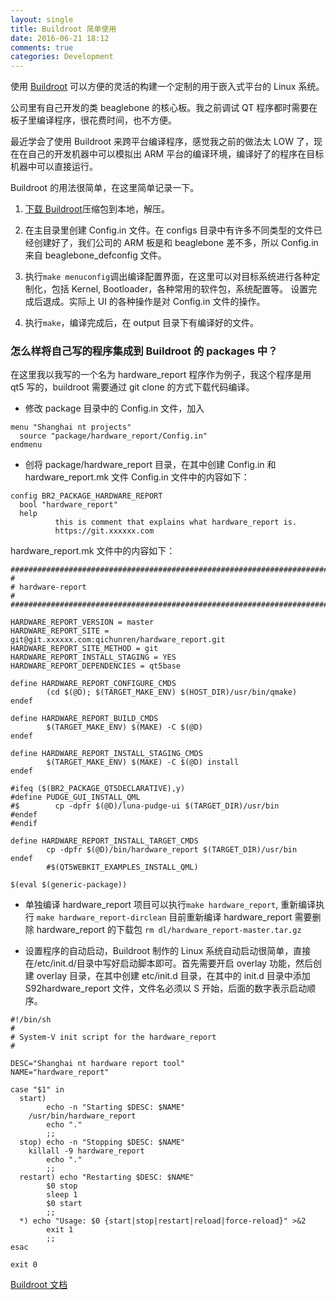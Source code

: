```yaml
---
layout: single
title: Buildroot 简单使用
date: 2016-06-21 18:12
comments: true
categories: Development
---
```


使用 [Buildroot](https://buildroot.org/) 可以方便的灵活的构建一个定制的用于嵌入式平台的 Linux 系统。

公司里有自己开发的类 beaglebone 的核心板。我之前调试 QT 程序都时需要在板子里编译程序，很花费时间，也不方便。

最近学会了使用 Buildroot 来跨平台编译程序，感觉我之前的做法太 LOW 了，现在在自己的开发机器中可以模拟出 ARM 平台的编译环境，编译好了的程序在目标机器中可以直接运行。

Buildroot 的用法很简单，在这里简单记录一下。

1. [下载 Buildroot](https://buildroot.org/download.html)压缩包到本地，解压。

2. 在主目录里创建 Config.in 文件。在 configs 目录中有许多不同类型的文件已经创建好了，我们公司的 ARM 板是和 beaglebone 差不多，所以 Config.in 来自 beaglebone_defconfig 文件。

3. 执行`make menuconfig`调出编译配置界面，在这里可以对目标系统进行各种定制化，包括 Kernel, Bootloader，各种常用的软件包，系统配置等。
设置完成后退成。实际上 UI 的各种操作是对 Config.in 文件的操作。

4. 执行`make`，编译完成后，在 output 目录下有编译好的文件。

### 怎么样将自己写的程序集成到 Buildroot 的 packages 中？

在这里我以我写的一个名为 hardware_report 程序作为例子，我这个程序是用 qt5 写的，buildroot 需要通过 git clone 的方式下载代码编译。

* 修改 package 目录中的 Config.in 文件，加入

```
menu "Shanghai nt projects"
  source "package/hardware_report/Config.in"
endmenu
```

* 创将 package/hardware_report 目录，在其中创建 Config.in 和 hardware_report.mk 文件
Config.in 文件中的内容如下：

```
config BR2_PACKAGE_HARDWARE_REPORT
  bool "hardware_report"
  help
          this is comment that explains what hardware_report is.
          https://git.xxxxxx.com
```
              

hardware_report.mk 文件中的内容如下：

    ################################################################################
    #
    # hardware-report
    #
    ################################################################################

    HARDWARE_REPORT_VERSION = master
    HARDWARE_REPORT_SITE = git@git.xxxxxx.com:qichunren/hardware_report.git
    HARDWARE_REPORT_SITE_METHOD = git
    HARDWARE_REPORT_INSTALL_STAGING = YES
    HARDWARE_REPORT_DEPENDENCIES = qt5base

    define HARDWARE_REPORT_CONFIGURE_CMDS
            (cd $(@D); $(TARGET_MAKE_ENV) $(HOST_DIR)/usr/bin/qmake)
    endef

    define HARDWARE_REPORT_BUILD_CMDS
            $(TARGET_MAKE_ENV) $(MAKE) -C $(@D)
    endef

    define HARDWARE_REPORT_INSTALL_STAGING_CMDS
            $(TARGET_MAKE_ENV) $(MAKE) -C $(@D) install
    endef

    #ifeq ($(BR2_PACKAGE_QT5DECLARATIVE),y)
    #define PUDGE_GUI_INSTALL_QML
    #$        cp -dpfr $(@D)/luna-pudge-ui $(TARGET_DIR)/usr/bin
    #endef
    #endif

    define HARDWARE_REPORT_INSTALL_TARGET_CMDS
            cp -dpfr $(@D)/bin/hardware_report $(TARGET_DIR)/usr/bin
    endef
            #$(QT5WEBKIT_EXAMPLES_INSTALL_QML)

    $(eval $(generic-package))

* 单独编译 hardware_report 项目可以执行`make hardware_report`, 重新编译执行 `make hardware_report-dirclean`
目前重新编译 hardware_report 需要删除 hardware_report 的下载包 `rm dl/hardware_report-master.tar.gz`

* 设置程序的自动启动，Buildroot 制作的 Linux 系统自动启动很简单，直接在/etc/init.d/目录中写好启动脚本即可。首先需要开启 overlay 功能，然后创建 overlay 目录，在其中创建 etc/init.d 目录，在其中的 init.d 目录中添加 S92hardware_report 文件，文件名必须以 S 开始，后面的数字表示启动顺序。

```
#!/bin/sh
#
# System-V init script for the hardware_report
#

DESC="Shanghai nt hardware report tool"
NAME="hardware_report"

case "$1" in
  start)
        echo -n "Starting $DESC: $NAME"
	/usr/bin/hardware_report
        echo "."
        ;;
  stop) echo -n "Stopping $DESC: $NAME"
	killall -9 hardware_report
        echo "."
        ;;
  restart) echo "Restarting $DESC: $NAME"
        $0 stop
        sleep 1
        $0 start
        ;;
  *) echo "Usage: $0 {start|stop|restart|reload|force-reload}" >&2
        exit 1
        ;;
esac

exit 0
```
             
              
              
[Buildroot 文档](https://buildroot.org/downloads/manual/manual.html)
